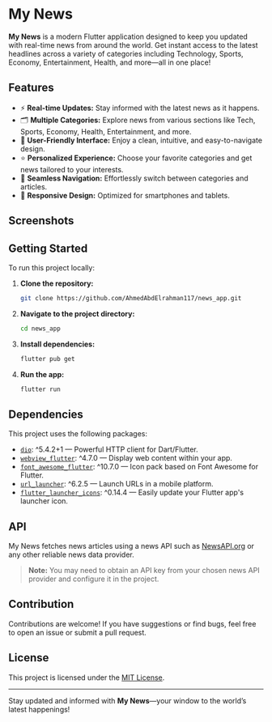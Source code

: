 # My News

**My News** is a modern Flutter application designed to keep you updated with real-time news from around the world. Get instant access to the latest headlines across a variety of categories including Technology, Sports, Economy, Entertainment, Health, and more—all in one place!

## Features

- ⚡ **Real-time Updates:** Stay informed with the latest news as it happens.
- 🗂️ **Multiple Categories:** Explore news from various sections like Tech, Sports, Economy, Health, Entertainment, and more.
- 🎨 **User-Friendly Interface:** Enjoy a clean, intuitive, and easy-to-navigate design.
- ⭐ **Personalized Experience:** Choose your favorite categories and get news tailored to your interests.
- 🔄 **Seamless Navigation:** Effortlessly switch between categories and articles.
- 📱 **Responsive Design:** Optimized for smartphones and tablets.

## Screenshots

<!-- Add screenshots of your app here -->
<!-- ![Home Screen](screenshots/home.png) -->

## Getting Started

To run this project locally:

1. **Clone the repository:**
   ```bash
   git clone https://github.com/AhmedAbdElrahman117/news_app.git
   ```
2. **Navigate to the project directory:**
   ```bash
   cd news_app
   ```
3. **Install dependencies:**
   ```bash
   flutter pub get
   ```
4. **Run the app:**
   ```bash
   flutter run
   ```

## Dependencies

This project uses the following packages:

- [`dio`](https://pub.dev/packages/dio): ^5.4.2+1 — Powerful HTTP client for Dart/Flutter.
- [`webview_flutter`](https://pub.dev/packages/webview_flutter): ^4.7.0 — Display web content within your app.
- [`font_awesome_flutter`](https://pub.dev/packages/font_awesome_flutter): ^10.7.0 — Icon pack based on Font Awesome for Flutter.
- [`url_launcher`](https://pub.dev/packages/url_launcher): ^6.2.5 — Launch URLs in a mobile platform.
- [`flutter_launcher_icons`](https://pub.dev/packages/flutter_launcher_icons): ^0.14.4 — Easily update your Flutter app's launcher icon.

## API

My News fetches news articles using a news API such as [NewsAPI.org](https://newsapi.org/) or any other reliable news data provider.

> **Note:** You may need to obtain an API key from your chosen news API provider and configure it in the project.

## Contribution

Contributions are welcome! If you have suggestions or find bugs, feel free to open an issue or submit a pull request.

## License

This project is licensed under the [MIT License](LICENSE).

---

Stay updated and informed with **My News**—your window to the world’s latest happenings!

